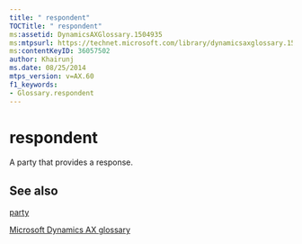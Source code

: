 ```yaml
---
title: " respondent"
TOCTitle: " respondent"
ms:assetid: DynamicsAXGlossary.1504935
ms:mtpsurl: https://technet.microsoft.com/library/dynamicsaxglossary.1504935(v=AX.60)
ms:contentKeyID: 36057502
author: Khairunj
ms.date: 08/25/2014
mtps_version: v=AX.60
f1_keywords:
- Glossary.respondent
---
```


# respondent

A party that provides a response.

## See also

[party](https://technet.microsoft.com/library/hh208669\(v=ax.60\))

[Microsoft Dynamics AX glossary](glossary/microsoft-dynamics-ax-glossary.md)

  


